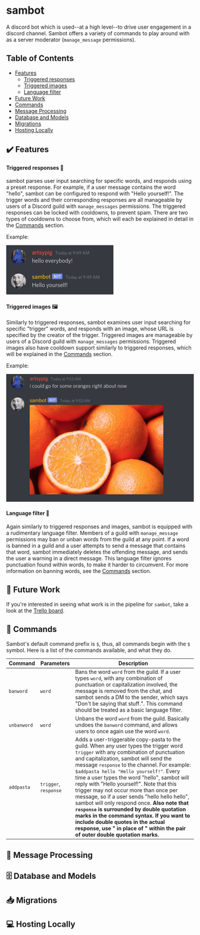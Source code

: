 # sambot
A discord bot which is used--at a high level--to drive user engagement in a 
discord channel. Sambot offers a variety of commands to play around with as a
server moderator (`manage_message` permissions).

## Table of Contents
* [Features](#-features)
    * [Triggered responses](#triggered-responses-)
    * [Triggered images](#triggered-images-)
    * [Language filter](#language-filter-)
* [Future Work](#-future-work)
* [Commands](#-commands)
* [Message Processing](#-message-processing)
* [Database and Models](#-database-and-models)
* [Migrations](#-migrations)
* [Hosting Locally](#-hosting-locally)
## ✔️ Features

#### Triggered responses 📄
sambot parses user input searching for specific words, and responds using a 
preset response. For example, if a user message contains the word "hello",
sambot can be configured to respond with "Hello yourself!". The trigger words 
and their corresponding responses are all manageable by users of a Discord guild
with `manage_messages` permissions. The triggered responses can be locked with 
cooldowns, to prevent spam. There are two types of cooldowns to choose from,
which will each be explained in detail in the [Commands](Commands) section.

Example:

![Triggered responses](readme_images/triggered_response.png)

#### ️Triggered images 🖼 
Similarly to triggered responses, sambot examines user input searching for
specific "trigger" words, and responds with an image, whose URL is specified by
the creator of the trigger. Triggered images are manageable by users of a 
Discord guild with `manage_messages` permissions. Triggered images also have
cooldown support similarly to triggered responses, which will be explained in
the [Commands](Commands) section.

Example:

![Triggered images](readme_images/oranges.png)

#### Language filter 🤬
Again similarly to triggered responses and images, sambot is equipped with a 
rudimentary language filter. Members of a guild with `manage_message` 
permissions may ban or unban words from the guild at any point. If a word is 
banned in a guild and a user attempts to send a message that contains that word,
sambot immediately deletes the offending message, and sends the user a warning 
in a direct message. This language filter ignores punctuation found within 
words, to make it harder to circumvent. For more information on banning words,
see the [Commands](Commands) section. 

## 📝 Future Work
If you're interested in seeing what work is in the pipeline for `sambot`,
take a look at the [Trello board](https://trello.com/b/6o5lvHfk/sambot).


## 🤖 Commands
Sambot's default command prefix is `$`, thus, all commands begin with the `$`
symbol. Here is a list of the commands available, and what they do.

| Command     | Parameters            | Description                                                                                                                                                                                                                                                                                                                                                                                                                                                                                                                                                                                                                                                                                                                    |
|-------------|-----------------------|--------------------------------------------------------------------------------------------------------------------------------------------------------------------------------------------------------------------------------------------------------------------------------------------------------------------------------------------------------------------------------------------------------------------------------------------------------------------------------------------------------------------------------------------------------------------------------------------------------------------------------------------------------------------------------------------------------------------------------|
| `banword`   | `word`                | Bans the word `word` from the guild. If a user types `word`, with any combination of punctuation or capitalization involved,  the message is removed from the chat, and sambot sends a DM to the sender, which says "Don't be saying that stuff.". This command should be treated as a basic language filter.                                                                                                                                                                                                                                                                                                                                                                                                                  |
| `unbanword` | `word`                | Unbans the word `word` from the guild. Basically undoes the `banword`  command, and allows users to once again use the word `word`.                                                                                                                                                                                                                                                                                                                                                                                                                                                                                                                                                                                            |
| `addpasta`  | `trigger`, `response` | Adds a user-triggerable copy-pasta to the guild. When any user types the trigger word `trigger` with any combination of punctuation and capitalization, sambot will send the message `response` to the channel. For example: `$addpasta hello "Hello yourself!"`. Every time a user types the word "hello",  sambot will reply with "Hello yourself!". Note that this trigger may not occur more than once per message, so if a user sends "hello hello hello", sambot will only respond once. **Also note that `response` is surrounded by double quotation marks in the command syntax. If you want to include double quotes in the actual response, use \" in place of " within the pair of outer double quotation marks.** |

## 💬 Message Processing

## 🗄️ Database and Models

## 📥 Migrations

## 💻 Hosting Locally